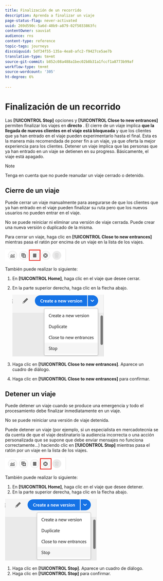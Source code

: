 ```yaml
---
title: Finalización de un recorrido
description: Aprenda a finalizar un viaje
page-status-flag: never-activated
uuid: 269d590c-5a6d-40b9-a879-02f5033863fc
contentOwner: sauviat
audience: rns
content-type: reference
topic-tags: journeys
discoiquuid: 5df34f55-135a-4ea8-afc2-f9427ce5ae7b
translation-type: tm+mt
source-git-commit: b852c08a488a1bec02b8b31a1fccf1a8773b99af
workflow-type: tm+mt
source-wordcount: '305'
ht-degree: 6%

---
```



# Finalización de un recorrido

Las **[!UICONTROL Stop]** opciones y **[!UICONTROL Close to new entrances]** permiten finalizar los viajes en **directo** . El cierre de un viaje implica **que la llegada de nuevos clientes en el viaje está bloqueada** y que los clientes que ya han entrado en el viaje pueden experimentarlo hasta el final. Esta es la manera más recomendada de poner fin a un viaje, ya que oferta la mejor experiencia para los clientes. Detener un viaje implica que las personas que ya han entrado en un viaje se detienen en su progreso. Básicamente, el viaje está apagado.

>[!NOTE]
>
>Tenga en cuenta que no puede reanudar un viaje cerrado o detenido.

## Cierre de un viaje

Puede cerrar un viaje manualmente para asegurarse de que los clientes que ya han entrado en el viaje pueden finalizar su ruta pero que los nuevos usuarios no pueden entrar en el viaje.

No se puede reiniciar ni eliminar una versión de viaje cerrada. Puede crear una nueva versión o duplicado de la misma.

Para cerrar un viaje, haga clic en **[!UICONTROL Close to new entrances]** mientras pasa el ratón por encima de un viaje en la lista de los viajes.

![](../assets/do-not-localize/journey-finish-quick-action.png)

También puede realizar lo siguiente:

1. En **[!UICONTROL Home]**, haga clic en el viaje que desee cerrar.
1. En la parte superior derecha, haga clic en la flecha abajo.

   ![](../assets/finish_drop_down_list.png)

1. Haga clic en **[!UICONTROL Close to new entrances]**. Aparece un cuadro de diálogo.
1. Haga clic en **[!UICONTROL Close to new entrances]** para confirmar.

## Detener un viaje

Puede detener un viaje cuando se produce una emergencia y todo el procesamiento debe finalizar inmediatamente en un viaje.

No se puede reiniciar una versión de viaje detenida.

Puede detener un viaje (por ejemplo, si un especialista en mercadotecnia se da cuenta de que el viaje destinatario la audiencia incorrecta o una acción personalizada que se supone que debe enviar mensajes no funciona correctamente...) haciendo clic en **[!UICONTROL Stop]** mientras pasa el ratón por un viaje en la lista de los viajes.

![](../assets/do-not-localize/journey-stop-quick-action.png)

También puede realizar lo siguiente:

1. En **[!UICONTROL Home]**, haga clic en el viaje que desee detener.
1. En la parte superior derecha, haga clic en la flecha abajo.

![](../assets/finish_drop_down_list.png)

1. Haga clic en **[!UICONTROL Stop]**. Aparece un cuadro de diálogo.
1. Haga clic en **[!UICONTROL Stop]** para confirmar.
